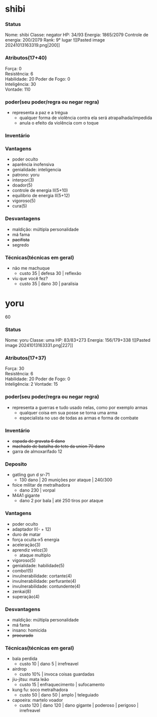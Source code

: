 # shibi
### Status
Nome: shibi
Classe: negator
HP: 34/93
Energia: 1865/2079
Controle de energia: 200/2079
Rank: 9° lugar
![[Pasted image 20241013163319.png|200]]
### Atributos(17+40) 
Força: 0   
Resistência: 6    
Habilidade: 20
Poder de Fogo: 0  
Inteligência: 30  
Vontade: 110  
### poder(seu poder/regra ou negar regra)
- representa a paz e a trégua
	- qualquer forma de violência contra ela será atrapalhada/impedida
	- anula o efeito da violência com o toque
### Inventário  


### Vantagens
- poder oculto
- aparência inofensiva
- genialidade: inteligencia
- patrono: yoru
- interpor(3)
- doador(5)
- controle de energia II(5+10)
- equilíbrio de energia II(5+12)
- vigoroso(5)
- cura(5)

### Desvantagens 
- maldição: múltipla personalidade
- má fama
- ~~pacifista~~
- segredo

### Técnicas(técnicas em geral)
- não me machuque
	- custo 35 | defesa 30 | reflexão
- viu que você fez?
	- custo 35 | dano 30 | paralisia

# yoru
60
### Status
Nome: yoru
Classe: uma
HP: 83/83+273
Energia: 156/179+338
![[Pasted image 20241013163331.png|227]]
### Atributos(17+37) 
Força: 30  
Resistência: 6    
Habilidade: 20
Poder de Fogo: 0  
Inteligência: 2 
Vontade: 15  

### poder(seu poder/regra ou negar regra)
- representa a guerras e tudo usado nelas, como por exemplo armas
	- qualquer coisa em sua posse se torna uma arma
	- especialista no uso de todas as armas e forma de combate

### Inventário  
- ~~espada de gravata 6 dano~~
- ~~machado de batalha do teto da union 70 dano~~
- garra de almoxarifado 12
### Deposito
- gatling gun d sr-71
	- 130 dano | 20 munições por ataque | 240/300
 - foice militar de metralhadora
	 - dano 230 | vorpal
- M4A1 gigante
	- dano 2 por bala | até 250 tiros por ataque

### Vantagens
- poder oculto
- adaptador II(- + 12)
- duro de matar
- força oculta->5 energia
- aceleração(3)
- aprendiz veloz(3)
	- ataque multiplo
- vigoroso(5)
- genialidade: habilidade(5)
- combo!(5)
- invulnerabilidade: cortante(4)
- invulnerabilidade: perfurante(4)
- invulnerabilidade: contundente(4)
- zenkai(8)
- superação(4)


### Desvantagens 
- maldição: múltipla personalidade
- má fama
- insano: homicida
- ~~procurado~~

### Técnicas(técnicas em geral)
- bala perdida
	- custo 10 | dano 5 | irrefreavel
- airdrop
	- custo 10% | invoca coisas guardadas
- jiu-jitsu: mata leão
	- custo 15 | enfraquecimento | sufocamento
- kung fu: soco metralhadora
	- custo 50 | dano 50 | amplo | teleguiado
- capoeira: martelo voador
	- custo 120 | dano 120 | dano gigante | poderoso | perigoso | irrefreavel 